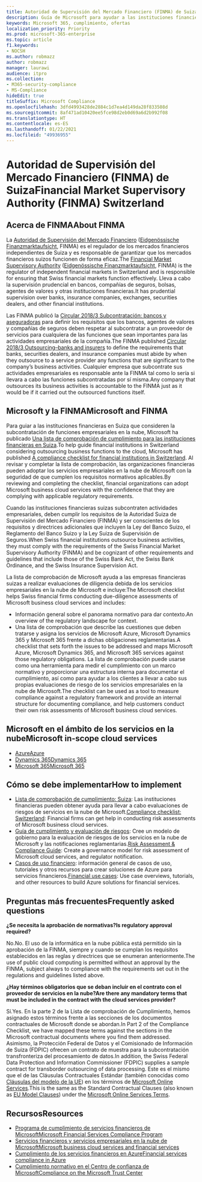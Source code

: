 ```yaml
---
title: Autoridad de Supervisión del Mercado Financiero (FINMA) de Suiza
description: Guía de Microsoft para ayudar a las instituciones financieras de Suiza con la adopción de la nube.
keywords: Microsoft 365, cumplimiento, ofertas
localization_priority: Priority
ms.prod: microsoft-365-enterprise
ms.topic: article
f1.keywords:
- NOCSH
ms.author: robmazz
author: robmazz
manager: laurawi
audience: itpro
ms.collection:
- M365-security-compliance
- MS-Compliance
hideEdit: true
titleSuffix: Microsoft Compliance
ms.openlocfilehash: 3dfd4993428de2884c1d7ea4d149da28f833508d
ms.sourcegitcommit: 8af471ad10420ee5fce98d2eb0d69a6d2b992f08
ms.translationtype: HT
ms.contentlocale: es-ES
ms.lasthandoff: 01/22/2021
ms.locfileid: "49936955"
---
```

# <a name="financial-market-supervisory-authority-finma-switzerland"></a><span data-ttu-id="18b7e-104">Autoridad de Supervisión del Mercado Financiero (FINMA) de Suiza</span><span class="sxs-lookup"><span data-stu-id="18b7e-104">Financial Market Supervisory Authority (FINMA) Switzerland</span></span>

## <a name="about-finma"></a><span data-ttu-id="18b7e-105">Acerca de FINMA</span><span class="sxs-lookup"><span data-stu-id="18b7e-105">About FINMA</span></span>

<span data-ttu-id="18b7e-106">La [Autoridad de Supervisión del Mercado Financiero](https://www.finma.ch/en) ([Eidgenössische Finanzmarktaufsicht](https://www.finma.ch/de/), FINMA) es el regulador de los mercados financieros independientes de Suiza y es responsable de garantizar que los mercados financieros suizos funcionen de forma eficaz.</span><span class="sxs-lookup"><span data-stu-id="18b7e-106">The [Financial Market Supervisory Authority](https://www.finma.ch/en) ([Eidgenössische Finanzmarktaufsicht](https://www.finma.ch/de/), FINMA) is the regulator of independent financial markets in Switzerland and is responsible for ensuring that Swiss financial markets function effectively.</span></span> <span data-ttu-id="18b7e-107">Lleva a cabo la supervisión prudencial en bancos, compañías de seguros, bolsas, agentes de valores y otras instituciones financieras.</span><span class="sxs-lookup"><span data-stu-id="18b7e-107">It has prudential supervision over banks, insurance companies, exchanges, securities dealers, and other financial institutions.</span></span>

<span data-ttu-id="18b7e-108">Las FINMA publicó la [Circular 2018/3 Subcontratación: bancos y aseguradoras](https://www.finma.ch/en/~/media/finma/dokumente/rundschreiben-archiv/2018/rs-18-03/finma-rs-2018-03---20170921.pdf?la=en) para definir los requisitos que los bancos, agentes de valores y compañías de seguros deben respetar al subcontratar a un proveedor de servicios para cualquiera de las funciones que sean importantes para las actividades empresariales de la compañía.</span><span class="sxs-lookup"><span data-stu-id="18b7e-108">The FINMA published [Circular 2018/3 Outsourcing–banks and insurers](https://www.finma.ch/en/~/media/finma/dokumente/rundschreiben-archiv/2018/rs-18-03/finma-rs-2018-03---20170921.pdf?la=en) to define the requirements that banks, securities dealers, and insurance companies must abide by when they outsource to a service provider any functions that are significant to the company’s business activities.</span></span> <span data-ttu-id="18b7e-109">Cualquier empresa que subcontrate sus actividades empresariales es responsable ante la FINMA tal como lo sería si llevara a cabo las funciones subcontratadas por sí misma.</span><span class="sxs-lookup"><span data-stu-id="18b7e-109">Any company that outsources its business activities is accountable to the FINMA just as it would be if it carried out the outsourced functions itself.</span></span>

## <a name="microsoft-and-finma"></a><span data-ttu-id="18b7e-110">Microsoft y la FINMA</span><span class="sxs-lookup"><span data-stu-id="18b7e-110">Microsoft and FINMA</span></span>

<span data-ttu-id="18b7e-111">Para guiar a las instituciones financieras en Suiza que consideren la subcontratación de funciones empresariales en la nube, Microsoft ha publicado [Una lista de comprobación de cumplimiento para las instituciones financieras en Suiza](https://aka.ms/FinServ-Guide-Switzerland).</span><span class="sxs-lookup"><span data-stu-id="18b7e-111">To help guide financial institutions in Switzerland considering outsourcing business functions to the cloud, Microsoft has published [A compliance checklist for financial institutions in Switzerland](https://aka.ms/FinServ-Guide-Switzerland).</span></span> <span data-ttu-id="18b7e-112">Al revisar y completar la lista de comprobación, las organizaciones financieras pueden adoptar los servicios empresariales en la nube de Microsoft con la seguridad de que cumplen los requisitos normativos aplicables.</span><span class="sxs-lookup"><span data-stu-id="18b7e-112">By reviewing and completing the checklist, financial organizations can adopt Microsoft business cloud services with the confidence that they are complying with applicable regulatory requirements.</span></span>

<span data-ttu-id="18b7e-113">Cuando las instituciones financieras suizas subcontraten actividades empresariales, deben cumplir los requisitos de la Autoridad Suiza de Supervisión del Mercado Financiero (FINMA) y ser conscientes de los requisitos y directrices adicionales que incluyen la Ley del Banco Suizo, el Reglamento del Banco Suizo y la Ley Suiza de Supervisión de Seguros.</span><span class="sxs-lookup"><span data-stu-id="18b7e-113">When Swiss financial institutions outsource business activities, they must comply with the requirements of the Swiss Financial Market Supervisory Authority (FINMA) and be cognizant of other requirements and guidelines that include those of the Swiss Bank Act, the Swiss Bank Ordinance, and the Swiss Insurance Supervision Act.</span></span>

<span data-ttu-id="18b7e-114">La lista de comprobación de Microsoft ayuda a las empresas financieras suizas a realizar evaluaciones de diligencia debida de los servicios empresariales en la nube de Microsoft e incluye:</span><span class="sxs-lookup"><span data-stu-id="18b7e-114">The Microsoft checklist helps Swiss financial firms conducting due-diligence assessments of Microsoft business cloud services and includes:</span></span>

- <span data-ttu-id="18b7e-115">Información general sobre el panorama normativo para dar contexto.</span><span class="sxs-lookup"><span data-stu-id="18b7e-115">An overview of the regulatory landscape for context.</span></span>
- <span data-ttu-id="18b7e-116">Una lista de comprobación que describe las cuestiones que deben tratarse y asigna los servicios de Microsoft Azure, Microsoft Dynamics 365 y Microsoft 365 frente a dichas obligaciones reglamentarias.</span><span class="sxs-lookup"><span data-stu-id="18b7e-116">A checklist that sets forth the issues to be addressed and maps Microsoft Azure, Microsoft Dynamics 365, and Microsoft 365 services against those regulatory obligations.</span></span> <span data-ttu-id="18b7e-117">La lista de comprobación puede usarse como una herramienta para medir el cumplimiento con un marco normativo y proporcionar una estructura interna para documentar el cumplimiento, así como para ayudar a los clientes a llevar a cabo sus propias evaluaciones de riesgo de los servicios empresariales en la nube de Microsoft.</span><span class="sxs-lookup"><span data-stu-id="18b7e-117">The checklist can be used as a tool to measure compliance against a regulatory framework and provide an internal structure for documenting compliance, and help customers conduct their own risk assessments of Microsoft business cloud services.</span></span>

## <a name="microsoft-in-scope-cloud-services"></a><span data-ttu-id="18b7e-118">Microsoft en el ámbito de los servicios en la nube</span><span class="sxs-lookup"><span data-stu-id="18b7e-118">Microsoft in-scope cloud services</span></span>

- [<span data-ttu-id="18b7e-119">Azure</span><span class="sxs-lookup"><span data-stu-id="18b7e-119">Azure</span></span>](https://aka.ms/AzureCompliance)
- [<span data-ttu-id="18b7e-120">Dynamics 365</span><span class="sxs-lookup"><span data-stu-id="18b7e-120">Dynamics 365</span></span>](https://aka.ms/d365-compliance-list)
- [<span data-ttu-id="18b7e-121">Microsoft 365</span><span class="sxs-lookup"><span data-stu-id="18b7e-121">Microsoft 365</span></span>](https://aka.ms/o365-compliance-framework)

## <a name="how-to-implement"></a><span data-ttu-id="18b7e-122">Cómo se debe implementar</span><span class="sxs-lookup"><span data-stu-id="18b7e-122">How to implement</span></span>

- <span data-ttu-id="18b7e-123">[Lista de comprobación de cumplimiento: Suiza](https://aka.ms/FinServ-Guide-Switzerland): Las instituciones financieras pueden obtener ayuda para llevar a cabo evaluaciones de riesgos de servicios en la nube de Microsoft.</span><span class="sxs-lookup"><span data-stu-id="18b7e-123">[Compliance checklist: Switzerland](https://aka.ms/FinServ-Guide-Switzerland): Financial firms can get help in conducting risk assessments of Microsoft business cloud services.</span></span>
- <span data-ttu-id="18b7e-124">[Guía de cumplimiento y evaluación de riesgos](https://aka.ms/RiskGovernanceGuide): Cree un modelo de gobierno para la evaluación de riesgos de los servicios en la nube de Microsoft y las notificaciones reglamentarias.</span><span class="sxs-lookup"><span data-stu-id="18b7e-124">[Risk Assessment & Compliance Guide](https://aka.ms/RiskGovernanceGuide): Create a governance model for risk assessment of Microsoft cloud services, and regulator notification.</span></span>
- <span data-ttu-id="18b7e-125">[Casos de uso financiero](https://docs.microsoft.com/azure/industry/financial/): información general de casos de uso, tutoriales y otros recursos para crear soluciones de Azure para servicios financieros.</span><span class="sxs-lookup"><span data-stu-id="18b7e-125">[Financial use cases](https://docs.microsoft.com/azure/industry/financial/): Use case overviews, tutorials, and other resources to build Azure solutions for financial services.</span></span>

## <a name="frequently-asked-questions"></a><span data-ttu-id="18b7e-126">Preguntas más frecuentes</span><span class="sxs-lookup"><span data-stu-id="18b7e-126">Frequently asked questions</span></span>

<span data-ttu-id="18b7e-127">**¿Se necesita la aprobación de normativas?**</span><span class="sxs-lookup"><span data-stu-id="18b7e-127">**Is regulatory approval required?**</span></span>

<span data-ttu-id="18b7e-128">No.</span><span class="sxs-lookup"><span data-stu-id="18b7e-128">No.</span></span> <span data-ttu-id="18b7e-129">El uso de la informática en la nube pública está permitido sin la aprobación de la FINMA, siempre y cuando se cumplan los requisitos establecidos en las reglas y directrices que se enumeran anteriormente.</span><span class="sxs-lookup"><span data-stu-id="18b7e-129">The use of public cloud computing is permitted without an approval by the FINMA, subject always to compliance with the requirements set out in the regulations and guidelines listed above.</span></span>

<span data-ttu-id="18b7e-130">**¿Hay términos obligatorios que se deban incluir en el contrato con el proveedor de servicios en la nube?**</span><span class="sxs-lookup"><span data-stu-id="18b7e-130">**Are there any mandatory terms that must be included in the contract with the cloud services provider?**</span></span>

<span data-ttu-id="18b7e-131">Sí.</span><span class="sxs-lookup"><span data-stu-id="18b7e-131">Yes.</span></span> <span data-ttu-id="18b7e-132">En la parte 2 de la Lista de comprobación de Cumplimiento, hemos asignado estos términos frente a las secciones de los documentos contractuales de Microsoft donde se abordan.</span><span class="sxs-lookup"><span data-stu-id="18b7e-132">In Part 2 of the Compliance Checklist, we have mapped these terms against the sections in the Microsoft contractual documents where you find them addressed.</span></span> <span data-ttu-id="18b7e-133">Asimismo, la Protección Federal de Datos y el Comisionado de Información de Suiza (FDPIC) ofrecen un contrato de muestra para la subcontratación transfronteriza del procesamiento de datos.</span><span class="sxs-lookup"><span data-stu-id="18b7e-133">In addition, the Swiss Federal Data Protection and Information Commissioner (FDPIC) supplies a sample contract for transborder outsourcing of data processing.</span></span> <span data-ttu-id="18b7e-134">Este es el mismo que el de las Cláusulas Contractuales Estándar (también conocidas como [Cláusulas del modelo de la UE](offering-EU-Model-Clauses.md)) en los términos de [Microsoft Online Services](https://aka.ms/Online-Services-Terms).</span><span class="sxs-lookup"><span data-stu-id="18b7e-134">This is the same as the Standard Contractual Clauses (also known as [EU Model Clauses](offering-EU-Model-Clauses.md)) under the [Microsoft Online Services Terms](https://aka.ms/Online-Services-Terms).</span></span>

## <a name="resources"></a><span data-ttu-id="18b7e-135">Recursos</span><span class="sxs-lookup"><span data-stu-id="18b7e-135">Resources</span></span>

- [<span data-ttu-id="18b7e-136">Programa de cumplimiento de servicios financieros de Microsoft</span><span class="sxs-lookup"><span data-stu-id="18b7e-136">Microsoft Financial Services Compliance Program</span></span>](https://aka.ms/FSCP-Print)
- [<span data-ttu-id="18b7e-137">Servicios financieros y servicios empresariales en la nube de Microsoft</span><span class="sxs-lookup"><span data-stu-id="18b7e-137">Microsoft business cloud services and financial services</span></span>](https://servicetrust.microsoft.com/viewpage/financialservicesoverview)
- [<span data-ttu-id="18b7e-138">Cumplimiento de los servicios financieros en Azure</span><span class="sxs-lookup"><span data-stu-id="18b7e-138">Financial services compliance in Azure</span></span>](https://azure.microsoft.com/resources/videos/azurecon-2015-financial-services-compliance-in-azure/)
- [<span data-ttu-id="18b7e-139">Cumplimiento normativo en el Centro de confianza de Microsoft</span><span class="sxs-lookup"><span data-stu-id="18b7e-139">Compliance on the Microsoft Trust Center</span></span>](https://www.microsoft.com/trust-center/compliance/compliance-overview)
